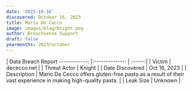 ```yaml
---
date: '2023-10-16'
discovered: October 16, 2023
title: Mario De Cecco
image: images/blog/Knight.png
author: Breachsense Support
draft: false
yearmonths: 2023/october
---
```



| Data Breach Report
------------:     |:-------------:    | :-----:|
| Victim      | dececco.net      | 
| Threat Actor      | Knight      | 
| Date Discovered      | Oct 16, 2023      | 
| Description      | Mario De Cecco offers gluten-free pasta as a result of their vast experience in making high-quality pasta.      | 
| Leak Size      | Unknown      | 

